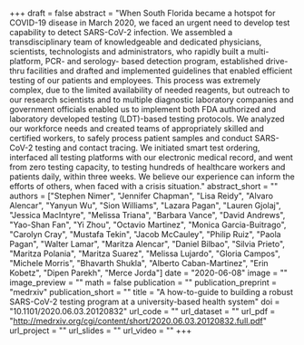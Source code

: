 +++
draft = false
abstract = "When South Florida became a hotspot for COVID-19 disease in March 2020, we faced an urgent need to develop test capability to detect SARS-CoV-2 infection. We assembled a transdisciplinary team of knowledgeable and dedicated physicians, scientists, technologists and administrators, who rapidly built a multi-platform, PCR- and serology- based detection program, established drive-thru facilities and drafted and implemented guidelines that enabled efficient testing of our patients and employees. This process was extremely complex, due to the limited availability of needed reagents, but outreach to our research scientists and to multiple diagnostic laboratory companies and government officials enabled us to implement both FDA authorized and laboratory developed testing (LDT)-based testing protocols. We analyzed our workforce needs and created teams of appropriately skilled and certified workers, to safely process patient samples and conduct SARS-CoV-2 testing and contact tracing. We initiated smart test ordering, interfaced all testing platforms with our electronic medical record, and went from zero testing capacity, to testing hundreds of healthcare workers and patients daily, within three weeks. We believe our experience can inform the efforts of others, when faced with a crisis situation."
abstract_short = ""
authors = ["Stephen Nimer", "Jennifer Chapman", "Lisa Reidy", "Alvaro Alencar", "Yanyun Wu", "Sion Williams", "Lazara Pagan", "Lauren Gjolaj", "Jessica MacIntyre", "Melissa Triana", "Barbara Vance", "David Andrews", "Yao-Shan Fan", "Yi Zhou", "Octavio Martinez", "Monica Garcia-Buitrago", "Carolyn Cray", "Mustafa Tekin", "Jacob McCauley", "Philip Ruiz", "Paola Pagan", "Walter Lamar", "Maritza Alencar", "Daniel Bilbao", "Silvia Prieto", "Maritza Polania", "Maritza Suarez", "Melissa Lujardo", "Gloria Campos", "Michele Morris", "Bhavarth Shukla", "Alberto Caban-Martinez", "Erin Kobetz", "Dipen Parekh", "Merce Jorda"]
date = "2020-06-08"
image = ""
image_preview = ""
math = false
publication = ""
publication_preprint = "medrxiv"
publication_short = ""
title = "A how-to-guide to building a robust SARS-CoV-2 testing program at a university-based health system"
doi = "10.1101/2020.06.03.20120832"
url_code = ""
url_dataset = ""
url_pdf = "http://medrxiv.org/cgi/content/short/2020.06.03.20120832.full.pdf"
url_project = ""
url_slides = ""
url_video = ""
+++